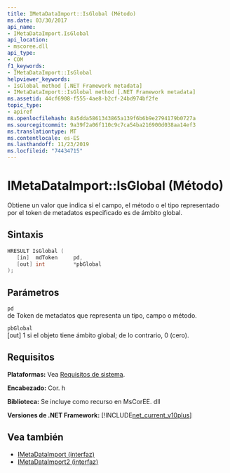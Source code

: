 ```yaml
---
title: IMetaDataImport::IsGlobal (Método)
ms.date: 03/30/2017
api_name:
- IMetaDataImport.IsGlobal
api_location:
- mscoree.dll
api_type:
- COM
f1_keywords:
- IMetaDataImport::IsGlobal
helpviewer_keywords:
- IsGlobal method [.NET Framework metadata]
- IMetaDataImport::IsGlobal method [.NET Framework metadata]
ms.assetid: 44cf6908-f555-4ae8-b2cf-24bd974bf2fe
topic_type:
- apiref
ms.openlocfilehash: 8a5dda5861343865a139f6b6b9e2794179b0727a
ms.sourcegitcommit: 9a39f2a06f110c9c7ca54ba216900d038aa14ef3
ms.translationtype: MT
ms.contentlocale: es-ES
ms.lasthandoff: 11/23/2019
ms.locfileid: "74434715"
---
```

# <a name="imetadataimportisglobal-method"></a>IMetaDataImport::IsGlobal (Método)
Obtiene un valor que indica si el campo, el método o el tipo representado por el token de metadatos especificado es de ámbito global.  
  
## <a name="syntax"></a>Sintaxis  
  
```cpp  
HRESULT IsGlobal (  
   [in]  mdToken     pd,  
   [out] int         *pbGlobal  
);  
```  
  
## <a name="parameters"></a>Parámetros  
 `pd`  
 de Token de metadatos que representa un tipo, campo o método.  
  
 `pbGlobal`  
 [out] 1 si el objeto tiene ámbito global; de lo contrario, 0 (cero).  
  
## <a name="requirements"></a>Requisitos  
 **Plataformas:** Vea [Requisitos de sistema](../../../../docs/framework/get-started/system-requirements.md).  
  
 **Encabezado:** Cor. h  
  
 **Biblioteca:** Se incluye como recurso en MsCorEE. dll  
  
 **Versiones de .NET Framework:** [!INCLUDE[net_current_v10plus](../../../../includes/net-current-v10plus-md.md)]  
  
## <a name="see-also"></a>Vea también

- [IMetaDataImport (interfaz)](../../../../docs/framework/unmanaged-api/metadata/imetadataimport-interface.md)
- [IMetaDataImport2 (interfaz)](../../../../docs/framework/unmanaged-api/metadata/imetadataimport2-interface.md)

